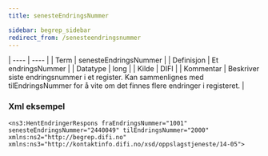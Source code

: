 ```yaml
---
title: senesteEndringsNummer

sidebar: begrep_sidebar
redirect_from: /senesteendringsnummer
---
```


| ---- | ---- |
| Term | senesteEndringsNummer |
| Definisjon | Et endringsNummer |
| Datatype | long |
| Kilde | DIFI |
| Kommentar | Beskriver siste endringsnummer i et register. Kan sammenlignes med tilEndringsNummer for å vite om det finnes flere endringer i registeret. | 

### Xml eksempel

```
<ns3:HentEndringerRespons fraEndringsNummer="1001" senesteEndringsNummer="2440049" tilEndringsNummer="2000" xmlns:ns2="http://begrep.difi.no" xmlns:ns3="http://kontaktinfo.difi.no/xsd/oppslagstjeneste/14-05">
```


